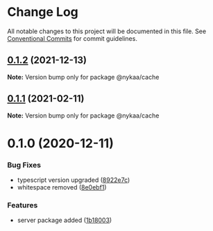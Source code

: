 # Change Log

All notable changes to this project will be documented in this file.
See [Conventional Commits](https://conventionalcommits.org) for commit guidelines.

## [0.1.2](https://github.com/Nykaa/fe-core/compare/@nykaa/cache@0.1.1...@nykaa/cache@0.1.2) (2021-12-13)

**Note:** Version bump only for package @nykaa/cache





## [0.1.1](https://github.com/Nykaa/fe-core/compare/@nykaa/cache@0.1.0...@nykaa/cache@0.1.1) (2021-02-11)

**Note:** Version bump only for package @nykaa/cache





# 0.1.0 (2020-12-11)


### Bug Fixes

* typescript version upgraded ([8922e7c](https://github.com/Nykaa/fe-core/commit/8922e7cb5487958c5ed375d4f7d35711774ed8eb))
* whitespace removed ([8e0ebf1](https://github.com/Nykaa/fe-core/commit/8e0ebf1746b90e9143cb6dadde784b4a92d135c8))


### Features

* server package added ([1b18003](https://github.com/Nykaa/fe-core/commit/1b180036302fd907453ead92d91e0698f8c377f4))
